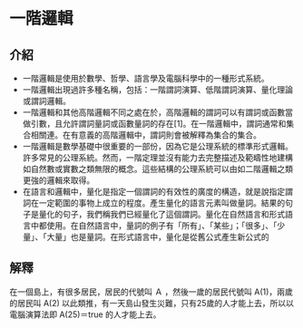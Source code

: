 # 一階邏輯
## 介紹
* 一階邏輯是使用於數學、哲學、語言學及電腦科學中的一種形式系統。
* 一階邏輯出現過許多種名稱，包括：一階謂詞演算、低階謂詞演算、量化理論或謂詞邏輯。
* 一階邏輯和其他高階邏輯不同之處在於，高階邏輯的謂詞可以有謂詞或函數當做引數，且允許謂詞量詞或函數量詞的存在[1]。在一階邏輯中，謂詞通常和集合相關連。在有意義的高階邏輯中，謂詞則會被解釋為集合的集合。
* 一階邏輯是數學基礎中很重要的一部份，因為它是公理系統的標準形式邏輯。許多常見的公理系統。然而，一階定理並沒有能力去完整描述及範疇性地建構如自然數或實數之類無限的概念。這些結構的公理系統可以由如二階邏輯之類更強的邏輯來取得。
* 在語言和邏輯中，量化是指定一個謂詞的有效性的廣度的構造，就是說指定謂詞在一定範圍的事物上成立的程度。產生量化的語言元素叫做量詞。結果的句子是量化的句子，我們稱我們已經量化了這個謂詞。量化在自然語言和形式語言中都使用。在自然語言中，量詞的例子有「所有」、「某些」；「很多」、「少量」、「大量」也是量詞。在形式語言中，量化是從舊公式產生新公式的
## 解釋
在一個島上，有很多居民，居民的代號叫 Ａ ，然後一歲的居民代號叫 A(1)，兩歲的居民叫 A(2) 以此類推，有一天島山發生災難，只有25歲的人才能上去，所以以電腦演算法即 A(25)＝true 的人才能上去。
